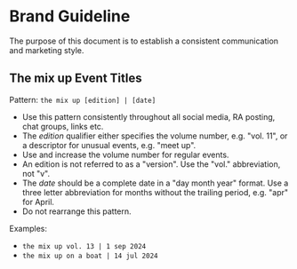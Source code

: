 # Brand Guideline

The purpose of this document is to establish a consistent communication and marketing style.

## The mix up Event Titles

Pattern:
`the mix up [edition] | [date]`

- Use this pattern consistently throughout all social media, RA posting, chat groups, links etc.
- The _edition_ qualifier either specifies the volume number, e.g. "vol. 11", or a descriptor for unusual events, e.g. "meet up".
- Use and increase the volume number for regular events.
- An edition is not referred to as a "version". Use the "vol." abbreviation, not "v".
- The _date_ should be a complete date in a "day month year" format. Use a three letter abbreviation for months without the trailing period, e.g. "apr" for April.
- Do not rearrange this pattern.

Examples:
- `the mix up vol. 13 | 1 sep 2024`
- `the mix up on a boat | 14 jul 2024`
